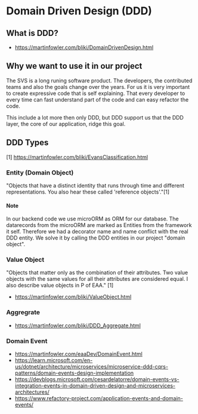 # Domain Driven Design (DDD)

## What is DDD?

- https://martinfowler.com/bliki/DomainDrivenDesign.html

## Why we want to use it in our project

The SVS is a long runing software product. The developers, the contributed teams and also the goals change over the years.
For us it is very important to create expressive code that is self explaining. 
That every developer to every time can fast understand part of the code and can easy refactor the code. 

This include a lot more then only DDD, but DDD  support us that the DDD layer, the core of our application, ridge this goal.

## DDD Types
[1] https://martinfowler.com/bliki/EvansClassification.html 

### Entity (Domain Object)
"Objects that have a distinct identity that runs through time and different representations. You also hear these called 'reference objects'."[1]

#### Note
In our backend code we use microORM as ORM for our database.
The datarecords from the microORM are marked as Entities from the framework it self. Therefore we had a decorator name and name conflict with the real DDD entity. We solve it by calling the DDD entities in our project "domain object".

### Value Object
"Objects that matter only as the combination of their attributes. Two value objects with the same values for all their attributes are considered equal. I also describe value objects in P of EAA." [1]

- https://martinfowler.com/bliki/ValueObject.html

### Aggregrate

- https://martinfowler.com/bliki/DDD_Aggregate.html

### Domain Event

- https://martinfowler.com/eaaDev/DomainEvent.html
- https://learn.microsoft.com/en-us/dotnet/architecture/microservices/microservice-ddd-cqrs-patterns/domain-events-design-implementation
- https://devblogs.microsoft.com/cesardelatorre/domain-events-vs-integration-events-in-domain-driven-design-and-microservices-architectures/
- https://www.refactory-project.com/application-events-and-domain-events/